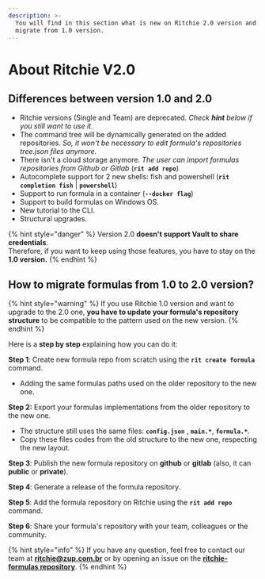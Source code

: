 ```yaml
---
description: >-
  You will find in this section what is new on Ritchie 2.0 version and how to
  migrate from 1.0 version.
---
```


# About Ritchie V2.0

## **Differences between version 1.0 and 2.0**

* Ritchie versions \(Single and Team\) are deprecated. _Check **hint** below if you still want to use it._
* The command tree will be dynamically generated on the added repositories.  _So, it won't be necessary to edit formula's repositories tree.json files anymore._
* There isn't a cloud storage anymore.  _The user can import formulas repositories from Github or Gitlab_ \(**`rit add repo`**\)
* Autocomplete support for 2 new shells: fish and powershell \(**`rit completion fish`** \| **`powershell`**\)
* Support to run formula in a container \(**`--docker flag`**\)
* Support to build formulas on Windows OS.
* New tutorial to the CLI.
* Structural upgrades.

{% hint style="danger" %}
Version 2.0 **doesn't support Vault to share credentials**.  
Therefore, if you want to keep using those features, you have to stay on the **1.0 version.**
{% endhint %}

## How to migrate formulas from 1.0 to 2.0 version?

{% hint style="warning" %}
If you use Ritchie 1.0 version and want to upgrade to the 2.0 one, **you have to update your formula's repository structure** to be compatible to the pattern used on the new version.
{% endhint %}

Here is a **step by step** explaining how you can do it:

**Step 1**: Create  new formula repo from scratch using the **`rit create formula`** command.

* Adding the same formulas paths used on the older repository to the new one.

**Step 2:** Export your formulas implementations from the older repository to the new one.

* The structure still uses the same files: **`config.json`** , **`main.*`**, **`formula.*`**.
* Copy these files codes from the old structure to the new one, respecting the new layout.

**Step 3**: Publish the new formula repository on **github** or **gitlab** \(also, it can **public** or **private**\).

**Step 4**: Generate a release of the formula repository.

**Step 5**: Add the formula repository on Ritchie using the **`rit add repo`** command.

**Step 6**: Share your formula's repository with your team, colleagues or the community.

{% hint style="info" %}
If you have any question, feel free to contact our team at **ritchie@zup.com.br** or by opening an issue on the [**ritchie-formulas repository**](https://github.com/ZupIT/ritchie-formulas).
{% endhint %}

